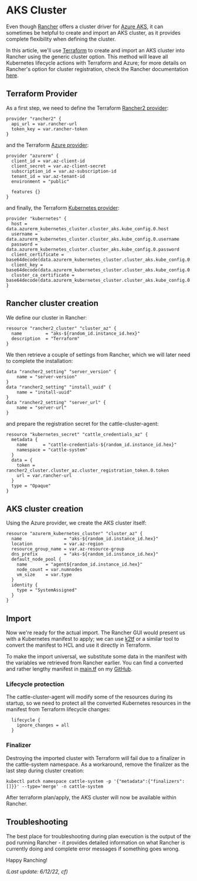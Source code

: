 # AKS Cluster

Even though [Rancher](https://rancher.com/) offers a cluster driver for [Azure AKS](https://azure.microsoft.com/en-us/services/kubernetes-service/), it can sometimes be helpful to create and import an AKS cluster, as it provides complete flexibility when defining the cluster.

In this article, we'll use [Terraform](https://www.terraform.io/) to create and import an AKS cluster into Rancher using the generic cluster option. This method will leave all Kubernetes lifecycle actions with Terraform and Azure; for more details on Rancher's option for cluster registration, check the Rancher documentation [here](https://rancher.com/docs/rancher/v2.6/en/cluster-provisioning/registered-clusters/).

## Terraform Provider

As a first step, we need to define the Terraform [Rancher2 provider](https://registry.terraform.io/providers/rancher/rancher2/latest/docs):

```
provider "rancher2" {
  api_url = var.rancher-url
  token_key = var.rancher-token
}
```

and the Terraform [Azure provider](https://registry.terraform.io/providers/hashicorp/azurerm/latest/docs):

```
provider "azurerm" {
  client_id = var.az-client-id
  client_secret = var.az-client-secret
  subscription_id = var.az-subscription-id
  tenant_id = var.az-tenant-id
  environment = "public"

  features {}
}
```

and finally, the Terraform [Kubernetes provider](https://registry.terraform.io/providers/hashicorp/kubernetes/latest/docs):

```
provider "kubernetes" {
  host = data.azurerm_kubernetes_cluster.cluster_aks.kube_config.0.host
  username = data.azurerm_kubernetes_cluster.cluster_aks.kube_config.0.username
  password = data.azurerm_kubernetes_cluster.cluster_aks.kube_config.0.password
  client_certificate = base64decode(data.azurerm_kubernetes_cluster.cluster_aks.kube_config.0.client_certificate)
  client_key = base64decode(data.azurerm_kubernetes_cluster.cluster_aks.kube_config.0.client_key)
  cluster_ca_certificate = base64decode(data.azurerm_kubernetes_cluster.cluster_aks.kube_config.0.cluster_ca_certificate)
}
```

## Rancher cluster creation

We define our cluster in Rancher:

```
resource "rancher2_cluster" "cluster_az" {
  name         = "aks-${random_id.instance_id.hex}"
  description  = "Terraform"
}
```

We then retrieve a couple of settings from Rancher, which we will later need to complete the installation:

```
data "rancher2_setting" "server_version" {
    name = "server-version"
}
data "rancher2_setting" "install_uuid" {
    name = "install-uuid"
}
data "rancher2_setting" "server_url" {
    name = "server-url"
}
```

and prepare the registration secret for the cattle-cluster-agent:

```
resource "kubernetes_secret" "cattle_credentials_az" {
  metadata {
    name      = "cattle-credentials-${random_id.instance_id.hex}"
    namespace = "cattle-system"
  }
  data = {
    token = rancher2_cluster.cluster_az.cluster_registration_token.0.token
    url = var.rancher-url
  }
  type = "Opaque"
}
```

## AKS cluster creation

Using the Azure provider, we create the AKS cluster itself:

```
resource "azurerm_kubernetes_cluster" "cluster_az" {
  name                = "aks-${random_id.instance_id.hex}"
  location            = var.az-region
  resource_group_name = var.az-resource-group
  dns_prefix          = "aks-${random_id.instance_id.hex}"
  default_node_pool {
    name       = "agent${random_id.instance_id.hex}"
    node_count = var.numnodes
    vm_size    = var.type
  }
  identity {
    type = "SystemAssigned"
  }
}
```

## Import

Now we're ready for the actual import. The Rancher GUI would present us with a Kubernetes manifest to apply; we can use [k2tf](https://github.com/sl1pm4t/k2tf) or a similar tool to convert the manifest to HCL and use it directly in Terraform.

To make the import universal, we substitute some data in the manifest with the variables we retrieved from Rancher earlier. You can find a converted and rather lengthy manifest in [main.tf](https://github.com/chfrank-cgn/Rancher/blob/master/aks-cluster/main.tf) on my [GitHub](https://github.com/chfrank-cgn).

### Lifecycle protection

The cattle-cluster-agent will modify some of the resources during its startup, so we need to protect all the converted Kubernetes resources in the manifest from Terraform lifecycle changes:

```
  lifecycle {
    ignore_changes = all
  }
```

### Finalizer

Destroying the imported cluster with Terraform will fail due to a finalizer in the cattle-system namespace. As a workaround, remove the finalizer as the last step during cluster creation:

```
kubectl patch namespace cattle-system -p '{"metadata":{"finalizers":[]}}' --type='merge' -n cattle-system
```

After terraform plan/apply, the AKS cluster will now be available within Rancher.

## Troubleshooting

The best place for troubleshooting during plan execution is the output of the pod running Rancher - it provides detailed information on what Rancher is currently doing and complete error messages if something goes wrong.

Happy Ranching!

*(Last update: 6/12/22, cf)*
